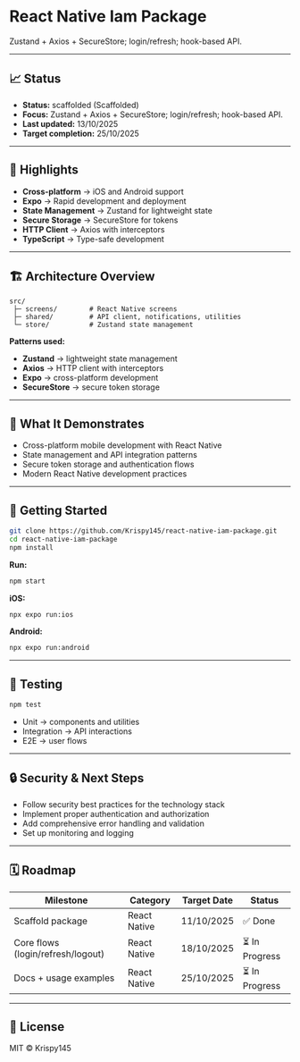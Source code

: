 # React Native Iam Package

Zustand + Axios + SecureStore; login/refresh; hook-based API.

---

## 📈 Status

- **Status:** scaffolded (Scaffolded)
- **Focus:** Zustand + Axios + SecureStore; login/refresh; hook-based API.
- **Last updated:** 13/10/2025
- **Target completion:** 25/10/2025

---

## 🔑 Highlights

- **Cross-platform** → iOS and Android support
- **Expo** → Rapid development and deployment
- **State Management** → Zustand for lightweight state
- **Secure Storage** → SecureStore for tokens
- **HTTP Client** → Axios with interceptors
- **TypeScript** → Type-safe development

---

## 🏗 Architecture Overview

```
src/
 ├─ screens/        # React Native screens
 ├─ shared/         # API client, notifications, utilities
 └─ store/          # Zustand state management
```

**Patterns used:**

- **Zustand** → lightweight state management
- **Axios** → HTTP client with interceptors
- **Expo** → cross-platform development
- **SecureStore** → secure token storage

---

## 📱 What It Demonstrates

- Cross-platform mobile development with React Native
- State management and API integration patterns
- Secure token storage and authentication flows
- Modern React Native development practices

---

## 🚀 Getting Started

```bash
git clone https://github.com/Krispy145/react-native-iam-package.git
cd react-native-iam-package
npm install
```

**Run:**
```bash
npm start
```

**iOS:**
```bash
npx expo run:ios
```

**Android:**
```bash
npx expo run:android
```

---

## 🧪 Testing

```bash
npm test
```

- Unit → components and utilities
- Integration → API interactions
- E2E → user flows

---

## 🔒 Security & Next Steps

- Follow security best practices for the technology stack
- Implement proper authentication and authorization
- Add comprehensive error handling and validation
- Set up monitoring and logging

---

## 🗓 Roadmap

| Milestone                    | Category              | Target Date | Status     |
| ---------------------------- | --------------------- | ----------- | ---------- |
| Scaffold package | React Native | 11/10/2025 | ✅ Done |
| Core flows (login/refresh/logout) | React Native | 18/10/2025 | ⏳ In Progress |
| Docs + usage examples | React Native | 25/10/2025 | ⏳ In Progress |


---

## 📄 License

MIT © Krispy145